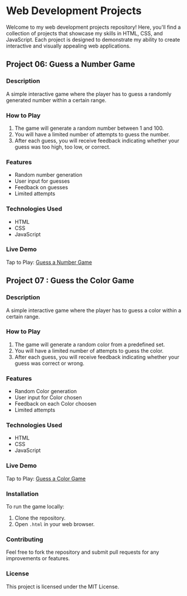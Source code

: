 # Web Development Projects
Welcome to my web development projects repository! Here, you'll find a collection of projects that showcase my skills in HTML, CSS, and JavaScript. Each project is designed to demonstrate my ability to create interactive and visually appealing web applications.

## Project 06: Guess a Number Game

### Description
A simple interactive game where the player has to guess a randomly generated number within a certain range.

### How to Play
1. The game will generate a random number between 1 and 100.
2. You will have a limited number of attempts to guess the number.
3. After each guess, you will receive feedback indicating whether your guess was too high, too low, or correct.

### Features
- Random number generation
- User input for guesses
- Feedback on guesses
- Limited attempts

### Technologies Used
- HTML
- CSS
- JavaScript

### Live Demo
Tap to Play: [Guess a Number Game](https://codepen.io/csxark/full/wvbbZge)


## Project 07 : Guess the Color Game

### Description
A simple interactive game where the player has to guess a color within a certain range.

### How to Play 
1. The game will generate a random color from a predefined set.
2. You will have a limited number of attempts to guess the color.
3. After each guess, you will receive feedback indicating whether your guess was correct or wrong.

### Features
- Random Color generation
- User input for Color chosen
- Feedback on each Color choosen 
- Limited attempts

### Technologies Used
- HTML
- CSS
- JavaScript

### Live Demo
Tap to Play: [Guess a Color Game](https://codepen.io/csxark/full/oNKZoQa)

### Installation
To run the game locally:
1. Clone the repository.
2. Open `.html` in your web browser.

### Contributing
Feel free to fork the repository and submit pull requests for any improvements or features.

### License
This project is licensed under the MIT License.
